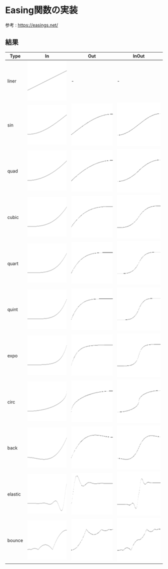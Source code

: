 # Easing関数の実装

参考 : https://easings.net/

## 結果

| Type    | In                                  | Out                                  | InOut                                   |
| ------- | ----------------------------------- | ------------------------------------ | --------------------------------------- |
| liner   | ![](document/images/liner.png)      | -                                    | -                                       |
| sin     | ![](document/images/sin-in.png)     | ![](document/images/sin-out.png)     | ![](document/images/sin-in-out.png)     |
| quad    | ![](document/images/quad-in.png)    | ![](document/images/quad-out.png)    | ![](document/images/quad-in-out.png)    |
| cubic   | ![](document/images/cubic-in.png)   | ![](document/images/cubic-out.png)   | ![](document/images/cubic-in-out.png)   |
| quart   | ![](document/images/quart-in.png)   | ![](document/images/quart-out.png)   | ![](document/images/quart-in-out.png)   |
| quint   | ![](document/images/quint-in.png)   | ![](document/images/quint-out.png)   | ![](document/images/quint-in-out.png)   |
| expo    | ![](document/images/expo-in.png)    | ![](document/images/expo-out.png)    | ![](document/images/expo-in-out.png)    |
| circ    | ![](document/images/circ-in.png)    | ![](document/images/circ-out.png)    | ![](document/images/circ-in-out.png)    |
| back    | ![](document/images/back-in.png)    | ![](document/images/back-out.png)    | ![](document/images/back-in-out.png)    |
| elastic | ![](document/images/elastic-in.png) | ![](document/images/elastic-out.png) | ![](document/images/elastic-in-out.png) |
| bounce  | ![](document/images/bounce-in.png)  | ![](document/images/bounce-out.png)  | ![](document/images/bounce-in-out.png)  |
